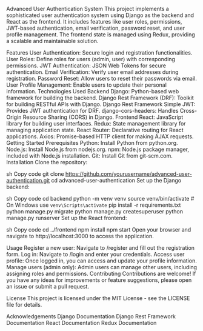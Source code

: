 Advanced User Authentication System
This project implements a sophisticated user authentication system using Django as the backend and React as the frontend. It includes features like user roles, permissions, JWT-based authentication, email verification, password reset, and user profile management. The frontend state is managed using Redux, providing a scalable and maintainable solution.

Features
User Authentication: Secure login and registration functionalities.
User Roles: Define roles for users (admin, user) with corresponding permissions.
JWT Authentication: JSON Web Tokens for secure authentication.
Email Verification: Verify user email addresses during registration.
Password Reset: Allow users to reset their passwords via email.
User Profile Management: Enable users to update their personal information.
Technologies Used
Backend
Django: Python-based web framework for building the backend.
Django Rest Framework (DRF): Toolkit for building RESTful APIs with Django.
Django Rest Framework Simple JWT: Provides JWT authentication for DRF.
django-cors-headers: Handles Cross-Origin Resource Sharing (CORS) in Django.
Frontend
React: JavaScript library for building user interfaces.
Redux: State management library for managing application state.
React Router: Declarative routing for React applications.
Axios: Promise-based HTTP client for making AJAX requests.
Getting Started
Prerequisites
Python: Install Python from python.org.
Node.js: Install Node.js from nodejs.org.
npm: Node.js package manager, included with Node.js installation.
Git: Install Git from git-scm.com.
Installation
Clone the repository:

sh
Copy code
git clone https://github.com/yourusername/advanced-user-authentication.git
cd advanced-user-authentication
Set up the Django backend:

sh
Copy code
cd backend
python -m venv venv
source venv/bin/activate  # On Windows use `venv\Scripts\activate`
pip install -r requirements.txt
python manage.py migrate
python manage.py createsuperuser
python manage.py runserver
Set up the React frontend:

sh
Copy code
cd ../frontend
npm install
npm start
Open your browser and navigate to http://localhost:3000 to access the application.

Usage
Register a new user: Navigate to /register and fill out the registration form.
Log in: Navigate to /login and enter your credentials.
Access user profile: Once logged in, you can access and update your profile information.
Manage users (admin only): Admin users can manage other users, including assigning roles and permissions.
Contributing
Contributions are welcome! If you have any ideas for improvements or feature suggestions, please open an issue or submit a pull request.

License
This project is licensed under the MIT License - see the LICENSE file for details.

Acknowledgements
Django Documentation
Django Rest Framework Documentation
React Documentation
Redux Documentation
